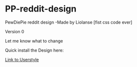 # PP-reddit-design
PewDiePie reddit design
-Made by Liolanse
[fist css code ever]

Version 0

Let me know what to change

Quick install the Design here:
<body>
<a href="https://userstyles.org/styles/186152/pewdiepie-reddit-design" target="blank">Link to Userstyle</a>
</body>
